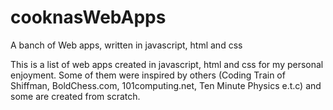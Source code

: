 # cooknasWebApps
A banch of Web apps, written in javascript, html and css

This is a list of web apps created in javascript, html and css for my personal enjoyment.
Some of them were inspired by others (Coding Train of Shiffman, BoldChess.com, 101computing.net, Ten Minute Physics e.t.c) and some are created from scratch.


